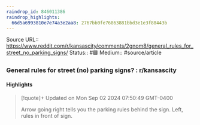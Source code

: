 ```yaml
---
raindrop_id: 846011386
raindrop_highlights:
  66d5a6993810e7e74a3e2aa8: 2767bb0fe76863881bbd3e1e3f88443b
---
```


Source URL:: https://www.reddit.com/r/kansascity/comments/2gnom8/general_rules_for_street_no_parking_signs/
Status:: #🟩 
Medium:: #source/article


### General rules for street (no) parking signs? : r/kansascity



#### Highlights

> [!quote]+ Updated on Mon Sep 02 2024 07:50:49 GMT-0400
>
> Arrow going right tells you the parking rules behind the sign. Left, rules in front of sign.

